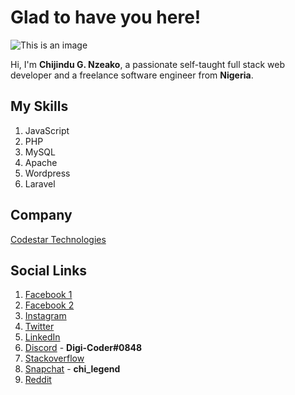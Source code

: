 <!--
**Digi-Coder1/Digi-Coder1** is a ✨ _special_ ✨ repository because its `README.md` (this file) appears on your GitHub profile.

Here are some ideas to get you started:

- 🔭 I’m currently working on ...
- 🌱 I’m currently learning ...
- 👯 I’m looking to collaborate on ...
- 🤔 I’m looking for help with ...
- 💬 Ask me about ...
- 📫 How to reach me: ...
- 😄 Pronouns: ...
- ⚡ Fun fact: ...
-->

# Glad to have you here!

![This is an image](https://scontent.fabb1-1.fna.fbcdn.net/v/t1.6435-9/191791822_101385745498387_1815403153067015604_n.jpg?_nc_cat=108&ccb=1-5&_nc_sid=09cbfe&_nc_eui2=AeFuf9bMMfoClBVqGsWP9c-fOQOd283lfW05A53bzeV9ba4QLYPyg1LkubZsJjEKYLEYB6pFRb2VN-F8oewX806t&_nc_ohc=bKEyfiovVusAX-IrDIO&_nc_ht=scontent.fabb1-1.fna&oh=7a5199cd909ac5d67f070876cdcdffcc&oe=619C461D)

Hi, I'm **Chijindu G. Nzeako**, a passionate self-taught full stack web developer and a freelance software engineer from **Nigeria**.

## My Skills

1. JavaScript
2. PHP
3. MySQL
4. Apache
5. Wordpress
6. Laravel

## Company

[Codestar Technologies](https://Codestar.com.ng)

## Social Links

1. [Facebook 1](https://web.facebook.com/nzeako.chijindu.1/)
2. [Facebook 2](https://web.facebook.com/chijindu.nzeako.2/)
3. [Instagram](https://www.instagram.com/digi_coder/)
4. [Twitter](https://twitter.com/digi_coder/)
5. [LinkedIn](https://www.linkedin.com/in/chijindunzeako/)
6. [Discord](https://discord.com/) - **Digi-Coder#0848**
7. [Stackoverflow](https://stackoverflow.com/users/16476639/digi-coder)
8. [Snapchat](https://www.snapchat.com/add/chi_legend) - **chi_legend**
9. [Reddit](https://www.reddit.com/user/Digi-Coder)
